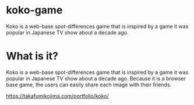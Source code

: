 # koko-game
Koko is a web-base spot-differences game that is inspired by a game it was popular in Japanese TV show about a decade ago.

# What is it?

Koko is a web-base spot-differences game that is inspired by a game it was popular in Japanese TV show about a decade ago. Because it is a browser base game, the users can easily share each image with their friends.

https://takafumikojima.com/portfolio/koko/
